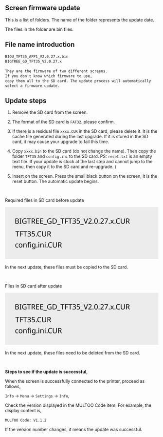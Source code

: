 ## Screen firmware update

This is a list of folders. The name of the folder represents the update date.

The files in the folder are bin files. 

## File name introduction

```
BIQU_TFT35_APP1_V2.0.27.x.bin
BIGTREE_GD_TFT35_V2.0.27.x

They are the firmware of two different screens. 
If you don't know which firmware to use, 
copy them all to the SD card. The update process will automatically select a firmware update.
```


## Update steps

1. Remove the SD card from the screen.
2. The format of the SD card is `FAT32`. please confirm.
3. If there is a residual file `xxxx.CUR` in the SD card, please delete it. It is the cache file generated during the last upgrade. If it is stored in the SD card, it may cause your upgrade to fail this time.
4. Copy `xxxx.bin` to the SD card (do not change the name). Then copy the folder `TFT35` and `config.ini` to the SD card.
PS: `reset.txt` is an empty text file. If your update is stuck at the last step and cannot jump to the menu, then copy it to the SD card and re-upgrade. )

5. Insert on the screen. Press the small black button on the screen, it is the reset button.
The automatic update begins.

&nbsp;




Required files in SD card before update

![Image](https://raw.githubusercontent.com/MULTOO-3DPrinter/MULTOO_3D_Printer/main/MT3X/Firmware/TouchScreen/imgs/after.svg) 

In the next update, these files must be copied to the SD card. 

&nbsp;

Files in SD card after update

![Image](https://raw.githubusercontent.com/MULTOO-3DPrinter/MULTOO_3D_Printer/main/MT3X/Firmware/TouchScreen/imgs/after.svg)

In the next update, these files need to be deleted from the SD card.

&nbsp;

**Steps to see if the update is successful,**

When the screen is successfully connected to the printer, proceed as follows,

`Info` -> `Menu` -> `Settings` -> `Info`,

Check the version displayed in the MULTOO Code item. For example, the display content is,

`MULTOO Code: V1.1.2`



If the version number changes, it means the update was successful.
